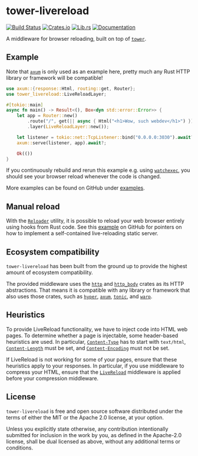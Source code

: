 # tower-livereload

[![Build Status][build-badge]][build-url]
[![Crates.io][crates-badge]][crates-url]
[![Lib.rs][librs-badge]][librs-url]
[![Documentation][docs-badge]][docs-url]

[build-url]: https://github.com/leotaku/tower-livereload/actions
[crates-url]: https://crates.io/crates/tower-livereload
[librs-url]: https://lib.rs/crates/tower-livereload
[docs-url]: https://docs.rs/tower-livereload

[build-badge]: https://img.shields.io/github/actions/workflow/status/leotaku/tower-livereload/build.yml?branch=master
[crates-badge]: https://img.shields.io/crates/v/tower-livereload.svg
[librs-badge]: https://img.shields.io/badge/lib.rs-linked-informational
[docs-badge]: https://img.shields.io/docsrs/tower-livereload

A middleware for browser reloading, built on top of [`tower`].

## Example

Note that [`axum`] is only used as an example here, pretty much any Rust
HTTP library or framework will be compatible!

```rust
use axum::{response::Html, routing::get, Router};
use tower_livereload::LiveReloadLayer;

#[tokio::main]
async fn main() -> Result<(), Box<dyn std::error::Error>> {
    let app = Router::new()
        .route("/", get(|| async { Html("<h1>Wow, such webdev</h1>") }))
        .layer(LiveReloadLayer::new());

    let listener = tokio::net::TcpListener::bind("0.0.0.0:3030").await?;
    axum::serve(listener, app).await?;

    Ok(())
}
```

If you continuously rebuild and rerun this example e.g. using [`watchexec`],
you should see your browser reload whenever the code is changed.

More examples can be found on GitHub under [examples].

[`axum`]: https://docs.rs/axum
[`tower`]: https://docs.rs/tower
[`watchexec`]: https://watchexec.github.io/
[examples]: https://github.com/leotaku/tower-livereload/tree/master/examples

## Manual reload

With the [`Reloader`] utility, it is possible to reload your web browser
entirely using hooks from Rust code. See this [example] on GitHub for
pointers on how to implement a self-contained live-reloading static server.

[example]: https://github.com/leotaku/tower-livereload/blob/master/examples/axum-file-watch/

## Ecosystem compatibility

`tower-livereload` has been built from the ground up to provide the highest
amount of ecosystem compatibility.

The provided middleware uses the [`http`] and [`http_body`] crates as its
HTTP abstractions. That means it is compatible with any library or framework
that also uses those crates, such as [`hyper`], [`axum`], [`tonic`], and
[`warp`].

[`http`]: https://docs.rs/http
[`http_body`]: https://docs.rs/http_body
[`hyper`]: https://docs.rs/hyper
[`axum`]: https://docs.rs/axum
[`tonic`]: https://docs.rs/tonic
[`warp`]: https://docs.rs/warp

## Heuristics

To provide LiveReload functionality, we have to inject code into HTML web
pages. To determine whether a page is injectable, some header-based
heuristics are used. In particular, [`Content-Type`] has to start with
`text/html`, [`Content-Length`] must be set, and [`Content-Encoding`] must
not be set.

If LiveReload is not working for some of your pages, ensure that these
heuristics apply to your responses. In particular, if you use middleware to
compress your HTML, ensure that the [`LiveReload`] middleware is
applied before your compression middleware.

[`Content-Type`]: https://developer.mozilla.org/en-US/docs/Web/HTTP/Headers/Content-Type
[`Content-Length`]: https://developer.mozilla.org/en-US/docs/Web/HTTP/Headers/Content-Length
[`Content-Encoding`]: https://developer.mozilla.org/en-US/docs/Web/HTTP/Headers/Content-Encoding

<!-- Override internal links from README generation: -->

[`LiveReload`]: https://docs.rs/tower-livereload/latest/tower_livereload/struct.LiveReload.html
[`Reloader`]: https://docs.rs/tower-livereload/latest/tower_livereload/struct.Reloader.html

## License

`tower-livereload` is free and open source software distributed under the terms of either the MIT or the Apache 2.0 license, at your option.

Unless you explicitly state otherwise, any contribution intentionally submitted for inclusion in the work by you, as defined in the Apache-2.0 license, shall be dual licensed as above, without any additional terms or conditions.
